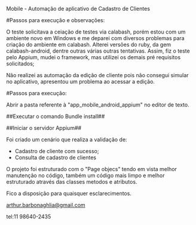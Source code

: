 
Mobile - Automação de aplicativo de Cadastro de Clientes

#Passos para execução e observações:

  O teste solicitava a ceiação de testes via calabash, porém estou com um ambiente novo em Windows e me deparei com diversos problemas para criação do ambiente em calabash. Alterei versões do ruby, da gem calabash-android, dentre outras várias outras tentativas.
  Assim, fiz o teste pelo Appium, mudei o framework, mas utilizei os demais pré requisitos solicitados;
  

 Não realizei as automação da edição de cliente pois não consegui simular no aplicativo, apresentou um problema ao acessar a edição.

#Passos para execução:

Abrir a pasta referente à "app_mobile_android_appium" no editor de texto.

##Executar o comando Bundle install##

##Iniciar o servidor Appium##


Foi criado um cenário que realiza a validação de:

 - Cadastro de cliente com sucesso;
 - Consulta de cadastro de clientes
 
O projeto foi estruturado com o "Page objecs" tendo em vista melhor manutenção no código, também um código mais limpo e melhor estruturado através das classes metodos e atributos.

Fico a disposição para quaisquer esclarecimentos.

arthur.barbonaghlia@gmail.com

tel:11 98640-2435

